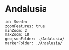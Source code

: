 # Andalusia
 

```leaflet
id: Sweden
zoomFeatures: true 
minZoom: 2 
maxZoom: 18
geojsonFolder: ./Andalusia/
markerFolder: ./Andalusia/
```

